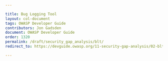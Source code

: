 ```yaml
---

title: Bug Logging Tool
layout: col-document
tags: OWASP Developer Guide
contributors: Jon Gadsden
document: OWASP Developer Guide
order: 1320
permalink: /draft/security_gap_analysis/blt/
redirect_to: https://devguide.owasp.org/11-security-gap-analysis/02-blt/

---
```

